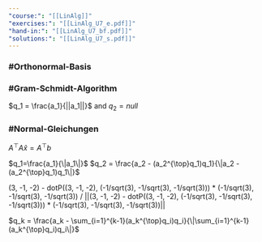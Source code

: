 ```yaml
---
"course:": "[[LinAlg]]"
"exercises:": "[[LinAlg_U7_e.pdf]]"
"hand-in:": "[[LinAlg_U7_bf.pdf]]"
"solutions:": "[[LinAlg_U7_s.pdf]]"
---
```




### #Orthonormal-Basis
### #Gram-Schmidt-Algorithm


$q_1 = \frac{a_1}{||a_1||}$
and 
$q_2= null$






### #Normal-Gleichungen  

$A^\top A \hat{x} = A^\top b$







$q_1=\frac{a_1}{\|a_1\|}$
$q_2 = \frac{a_2 - (a_2^{\top}q_1)q_1}{\|a_2 - (a_2^{\top}q_1)q_1\|}$


(3, -1, -2) - dotP((3, -1, -2), (-1/sqrt(3), -1/sqrt(3), -1/sqrt(3))) \* (-1/sqrt(3), -1/sqrt(3), -1/sqrt(3))
/
||(3, -1, -2) - dotP((3, -1, -2), (-1/sqrt(3), -1/sqrt(3), -1/sqrt(3))) \* (-1/sqrt(3), -1/sqrt(3), -1/sqrt(3))||




$q_k = \frac{a_k - \sum_{i=1}^{k-1}(a_k^{\top}q_i)q_i}{\|\sum_{i=1}^{k-1}(a_k^{\top}q_i)q_i\|}$
